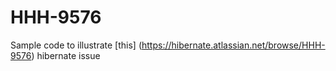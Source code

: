 # HHH-9576
Sample code to illustrate [this] (https://hibernate.atlassian.net/browse/HHH-9576) hibernate issue
